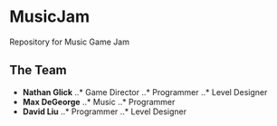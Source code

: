 # MusicJam
Repository for Music Game Jam

## The Team
* __Nathan Glick__
..* Game Director
..* Programmer
..* Level Designer
* __Max DeGeorge__
..* Music
..* Programmer
* __David Liu__
..* Programmer
..* Level Designer
